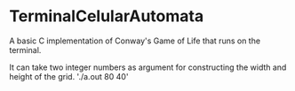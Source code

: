 # TerminalCelularAutomata
A basic C implementation of Conway's Game of Life that runs on the terminal.

It can take two integer numbers as argument for constructing the width and height of the grid.
'./a.out 80 40'
